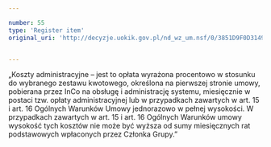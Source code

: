 ```yaml
---

number: 55
type: 'Register item'
original_uri: 'http://decyzje.uokik.gov.pl/nd_wz_um.nsf/0/3851D9F0D3149E72C12572DD003293E3?OpenDocument'


---
```


„Koszty administracyjne – jest to opłata wyrażona procentowo w stosunku do wybranego zestawu kwotowego, określona na pierwszej stronie umowy, pobierana przez InCo na obsługę i administrację systemu, miesięcznie w postaci tzw. opłaty administracyjnej lub w przypadkach zawartych w art. 15 i art. 16 Ogólnych Warunków Umowy jednorazowo w pełnej wysokości. W przypadkach zawartych w art. 15 i art. 16 Ogólnych Warunków umowy wysokość tych kosztów nie może być wyższa od sumy miesięcznych rat podstawowych wpłaconych przez Członka Grupy.”
